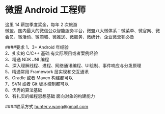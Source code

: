 微盟 Android 工程师
==========  
这里 14 薪加季度奖金，每年 2 次旅游  
微盟，国内最大的微信公众智能服务平台，微盟八大微体系：微菜单、微官网、微会员、微活动、微商城、微推送、微服务、微统计，企业微营销必备  

####要求 
1、3+ Android 年经验  
2、扎实的 C/C++ 基础 有实际项目或者案例经验  
3、精通 NDK JNI 编程  
4、深入理解线程、进程、网络通讯编程、UI绘制、事件响应与分发原理  
5、精通常用 Framework 层实现和交互通讯  
6、Gradle 或者 Maven 构建都可以  
7、SVN 或者 Git 版本控制都可以  
8、优秀的算法基础  
9、有扎实的编程思想基础 面向对象的构建能力  

####联系方式
[hunter.v.wang@gmail.com](mailto:hunter.v.wang@gmail.com)
